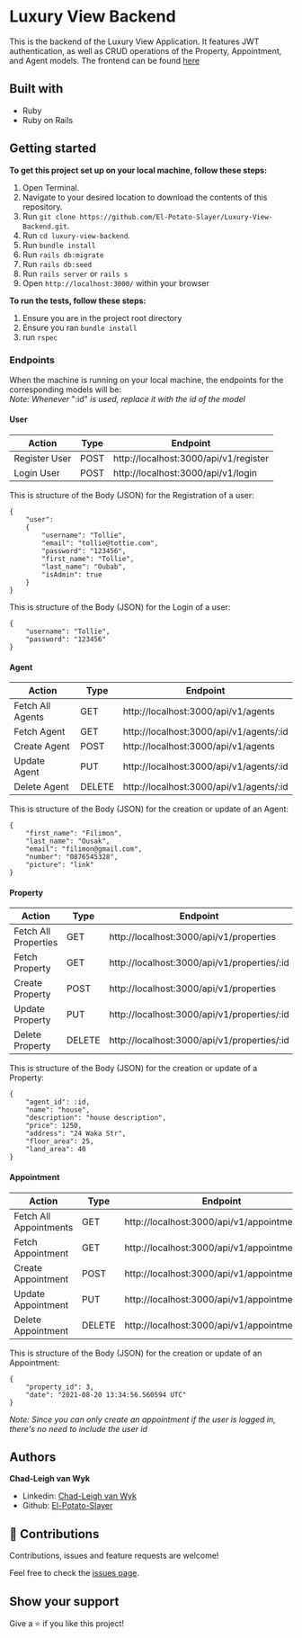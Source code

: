 # Luxury View Backend
This is the backend of the Luxury View Application. It features JWT authentication, as well as CRUD operations of the Property, Appointment, and Agent models. The frontend can be found [here](https://github.com/El-Potato-Slayer/Luxury-View-Frontend)

## Built with
- Ruby
- Ruby on Rails

## Getting started

**To get this project set up on your local machine, follow these steps:**

1. Open Terminal.
2. Navigate to your desired location to download the contents of this repository.
3. Run `git clone https://github.com/El-Potato-Slayer/Luxury-View-Backend.git`.
4. Run `cd luxury-view-backend`.
5. Run `bundle install`
6. Run `rails db:migrate`
7. Run `rails db:seed`
8. Run `rails server` or `rails s`
9. Open `http://localhost:3000/` within your browser

**To run the tests, follow these steps:**
1. Ensure you are in the project root directory
2. Ensure you ran `bundle install`
3. run `rspec`

### Endpoints 
When the machine is running on your local machine, the endpoints for the corresponding models will be:\
*Note: Whenever* ":id" *is used, replace it with the id of the model*

#### User
| Action | Type | Endpoint |
|--------|------|----------|
| Register User | POST | http://localhost:3000/api/v1/register |
| Login User | POST | http://localhost:3000/api/v1/login |

This is structure of the Body (JSON) for the Registration of a user:
```
{
    "user": 
    {
        "username": "Tollie",
        "email": "tollie@tottie.com",
        "password": "123456",
        "first_name": "Tollie",
        "last_name": "Oubab",
        "isAdmin": true
    }
}
```
This is structure of the Body (JSON) for the Login of a user:
```
{
    "username": "Tollie",
    "password": "123456"
}
```

#### Agent
| Action | Type | Endpoint |
|--------|------|----------|
| Fetch All Agents | GET | http://localhost:3000/api/v1/agents |
| Fetch Agent | GET | http://localhost:3000/api/v1/agents/:id |
| Create Agent | POST | http://localhost:3000/api/v1/agents |
| Update Agent | PUT | http://localhost:3000/api/v1/agents/:id |
| Delete Agent | DELETE | http://localhost:3000/api/v1/agents/:id |

This is structure of the Body (JSON) for the creation or update of an Agent:
```
{
    "first_name": "Filimon",
    "last_name": "Ousak",
    "email": "filimon@gmail.com",
    "number": "0876545328",
    "picture": "link"
}
```

#### Property
| Action | Type | Endpoint |
|--------|------|----------|
| Fetch All Properties | GET | http://localhost:3000/api/v1/properties |
| Fetch Property | GET | http://localhost:3000/api/v1/properties/:id |
| Create Property | POST | http://localhost:3000/api/v1/properties |
| Update Property | PUT | http://localhost:3000/api/v1/properties/:id |
| Delete Property | DELETE | http://localhost:3000/api/v1/properties/:id |


This is structure of the Body (JSON) for the creation or update of a Property:
```
{
    "agent_id": :id,
    "name": "house",
    "description": "house description",
    "price": 1250,
    "address": "24 Waka Str",
    "floor_area": 25,
    "land_area": 40
}
```

#### Appointment
| Action | Type | Endpoint |
|--------|------|----------|
| Fetch All Appointments | GET | http://localhost:3000/api/v1/appointments |
| Fetch Appointment | GET | http://localhost:3000/api/v1/appointments/:id |
| Create Appointment | POST | http://localhost:3000/api/v1/appointments |
| Update Appointment | PUT | http://localhost:3000/api/v1/appointments/:id |
| Delete Appointment | DELETE | http://localhost:3000/api/v1/appointments/:id |


This is structure of the Body (JSON) for the creation or update of an Appointment:
```
{
    "property_id": 3,
    "date": "2021-08-20 13:34:56.560594 UTC"
}
```

*Note: Since you can only create an appointment if the user is logged in, there's no need to include the user id*



## Authors

**Chad-Leigh van Wyk**
- Linkedin: [Chad-Leigh van Wyk](https://www.linkedin.com/in/chad-leigh-van-wyk/ )
- Github: [El-Potato-Slayer](https://github.com/El-Potato-Slayer)


## 🤝 Contributions

Contributions, issues and feature requests are welcome!

Feel free to check the [issues page](https://github.com/El-Potato-Slayer/Luxury-View-Backend/issues).


## Show your support

Give a ⭐️ if you like this project!
